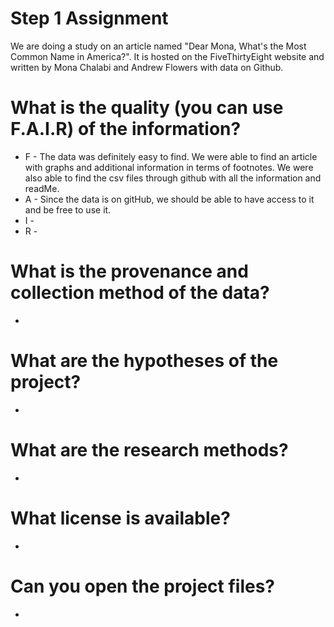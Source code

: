 # Step 1 Assignment

We are doing a study on an article named "Dear Mona, What's the Most Common Name in America?". It is hosted on the FiveThirtyEight website and written by Mona Chalabi and Andrew Flowers with data on Github.

# What is the quality (you can use F.A.I.R) of the information?
  * F - The data was definitely easy to find. We were able to find an article with graphs and additional information in terms of footnotes. We were also able to find the csv files through github with all the information and readMe.
  * A - Since the data is on gitHub, we should be able to have access to it and be free to use it. 
  * I - 
  * R - 
  
# What is the provenance and collection method of the data?
  *
# What are the hypotheses of the project?
  *
# What are the research methods?
  *
# What license is available?
  *
# Can you open the project files?
  *
